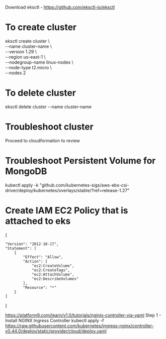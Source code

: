 Download eksctl - https://github.com/eksctl-io/eksctl
# To create cluster
eksctl create cluster \\\
--name cluster-name \\\
--version 1.29 \\\
--region us-east-1 \\\
--nodegroup-name linux-nodes \\\
--node-type t2.micro \\\
--nodes 2

# To delete cluster
eksctl delete cluster --name cluster-name

# Troubleshoot cluster
Proceed to cloudformation to review

# Troubleshoot Persistent Volume for MongoDB
kubectl apply -k "github.com/kubernetes-sigs/aws-ebs-csi-driver/deploy/kubernetes/overlays/stable/?ref=release-1.27"

# Create IAM EC2 Policy that is attached to eks
{

    "Version": "2012-10-17",
    "Statement": [
        {
            "Effect": "Allow",
            "Action": [
                "ec2:CreateVolume",
                "ec2:CreateTags",
                "ec2:AttachVolume",
                "ec2:DescribeVolumes"
            ],
            "Resource": "*"
        }
    ]
}

https://platform9.com/learn/v1.0/tutorials/nginix-controller-via-yaml
Step 1 - Install NGINX Ingress Controller
kubectl apply -f https://raw.githubusercontent.com/kubernetes/ingress-nginx/controller-v0.44.0/deploy/static/provider/cloud/deploy.yaml
